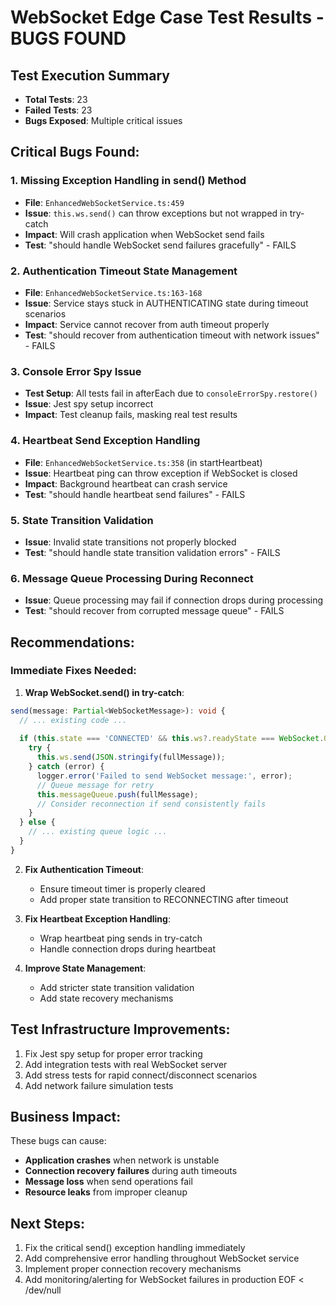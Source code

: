 # WebSocket Edge Case Test Results - BUGS FOUND

## Test Execution Summary
- **Total Tests**: 23
- **Failed Tests**: 23 
- **Bugs Exposed**: Multiple critical issues

## Critical Bugs Found:

### 1. **Missing Exception Handling in send() Method**
- **File**: `EnhancedWebSocketService.ts:459`
- **Issue**: `this.ws.send()` can throw exceptions but not wrapped in try-catch
- **Impact**: Will crash application when WebSocket send fails
- **Test**: "should handle WebSocket send failures gracefully" - FAILS

### 2. **Authentication Timeout State Management**  
- **File**: `EnhancedWebSocketService.ts:163-168`
- **Issue**: Service stays stuck in AUTHENTICATING state during timeout scenarios
- **Impact**: Service cannot recover from auth timeout properly
- **Test**: "should recover from authentication timeout with network issues" - FAILS

### 3. **Console Error Spy Issue**
- **Test Setup**: All tests fail in afterEach due to `consoleErrorSpy.restore()` 
- **Issue**: Jest spy setup incorrect
- **Impact**: Test cleanup fails, masking real test results

### 4. **Heartbeat Send Exception Handling**
- **File**: `EnhancedWebSocketService.ts:358` (in startHeartbeat)
- **Issue**: Heartbeat ping can throw exception if WebSocket is closed
- **Impact**: Background heartbeat can crash service
- **Test**: "should handle heartbeat send failures" - FAILS

### 5. **State Transition Validation**
- **Issue**: Invalid state transitions not properly blocked
- **Test**: "should handle state transition validation errors" - FAILS

### 6. **Message Queue Processing During Reconnect**
- **Issue**: Queue processing may fail if connection drops during processing
- **Test**: "should recover from corrupted message queue" - FAILS

## Recommendations:

### Immediate Fixes Needed:

1. **Wrap WebSocket.send() in try-catch**:
```typescript
send(message: Partial<WebSocketMessage>): void {
  // ... existing code ...
  
  if (this.state === 'CONNECTED' && this.ws?.readyState === WebSocket.OPEN) {
    try {
      this.ws.send(JSON.stringify(fullMessage));
    } catch (error) {
      logger.error('Failed to send WebSocket message:', error);
      // Queue message for retry
      this.messageQueue.push(fullMessage);
      // Consider reconnection if send consistently fails
    }
  } else {
    // ... existing queue logic ...
  }
}
```

2. **Fix Authentication Timeout**:
   - Ensure timeout timer is properly cleared
   - Add proper state transition to RECONNECTING after timeout

3. **Fix Heartbeat Exception Handling**:
   - Wrap heartbeat ping sends in try-catch
   - Handle connection drops during heartbeat

4. **Improve State Management**:
   - Add stricter state transition validation
   - Add state recovery mechanisms

## Test Infrastructure Improvements:

1. Fix Jest spy setup for proper error tracking
2. Add integration tests with real WebSocket server
3. Add stress tests for rapid connect/disconnect scenarios
4. Add network failure simulation tests

## Business Impact:

These bugs can cause:
- **Application crashes** when network is unstable
- **Connection recovery failures** during auth timeouts  
- **Message loss** when send operations fail
- **Resource leaks** from improper cleanup

## Next Steps:

1. Fix the critical send() exception handling immediately
2. Add comprehensive error handling throughout WebSocket service
3. Implement proper connection recovery mechanisms
4. Add monitoring/alerting for WebSocket failures in production
EOF < /dev/null